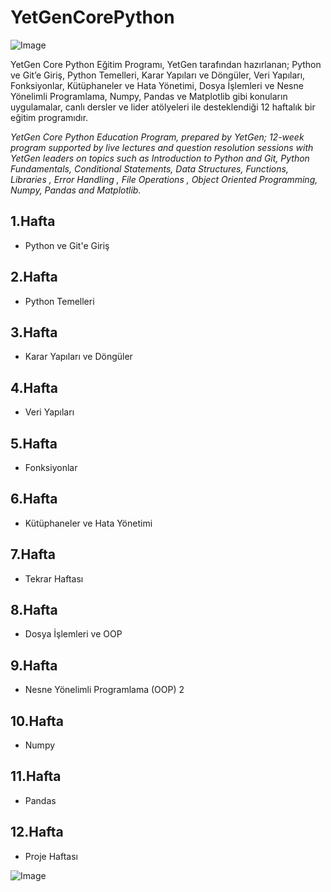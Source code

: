 # YetGenCorePython
![Image](https://images.app.goo.gl/Up5rzMh2JRdCRtfx9)

YetGen Core Python Eğitim Programı, YetGen tarafından hazırlanan; Python ve Git’e Giriş, Python Temelleri, Karar Yapıları ve Döngüler, Veri Yapıları, Fonksiyonlar, Kütüphaneler ve Hata Yönetimi, Dosya İşlemleri ve Nesne Yönelimli Programlama, Numpy, Pandas ve Matplotlib  gibi konuların uygulamalar, canlı dersler ve lider atölyeleri ile desteklendiği 12 haftalık bir eğitim programıdır.

*YetGen Core Python Education Program, prepared by YetGen; 12-week program supported by live lectures and question resolution sessions with YetGen leaders on topics such as Introduction to Python and Git, Python Fundamentals, Conditional Statements, Data Structures, Functions, Libraries , Error Handling , File Operations , Object Oriented Programming, Numpy, Pandas and Matplotlib.*

## 1.Hafta
- Python ve Git'e Giriş
## 2.Hafta
- Python Temelleri
## 3.Hafta
- Karar Yapıları ve Döngüler
## 4.Hafta
- Veri Yapıları
## 5.Hafta
- Fonksiyonlar
## 6.Hafta
- Kütüphaneler ve Hata Yönetimi
## 7.Hafta
- Tekrar Haftası
## 8.Hafta
- Dosya İşlemleri ve OOP
## 9.Hafta
- Nesne Yönelimli Programlama (OOP) 2
## 10.Hafta
- Numpy
## 11.Hafta
- Pandas
## 12.Hafta
- Proje Haftası

![Image](https://devblogs.microsoft.com/python/wp-content/uploads/sites/12/2018/08/pythonfeature.png)